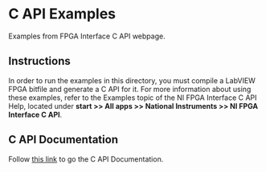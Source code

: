 # C API Examples

Examples from FPGA Interface C API webpage.

## Instructions

In order to run the examples in this directory, you must compile a LabVIEW FPGA bitfile and generate a C API for it.
For more information about using these examples, refer to the Examples topic of the NI FPGA Interface C API Help, located under **start >> All apps >> National Instruments >> NI FPGA Interface C API**.

## C API Documentation

Follow [this link](https://www.ni.com/docs/en-US/bundle/fpga-interface-c-api-14.0-api-ref/page/capi/fpgac.html) to go the C API Documentation.

